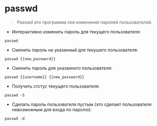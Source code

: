 # passwd

> Passwd это программа лоя изменения паролей пользователей.

- Интерактивно изменить пароль для текущего пользователя:

`passwd`

- Сменить пароль на указанный для текушего пользователя:

`passwd {{new_password}}`

- Сменить пароль для указанного пользователя:

`passwd {{username}} {{new_password}}`

- Получить стстус текущего пользователя:

`passwd -S`

- Сделать пароль пользователя пустым (это сделает пользователя невозможным для входа по паролю):

`passwd -d`
